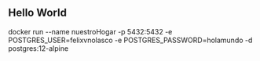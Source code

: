 
## Hello World


docker run --name nuestroHogar -p 5432:5432 -e POSTGRES_USER=felixvnolasco -e POSTGRES_PASSWORD=holamundo -d postgres:12-alpine